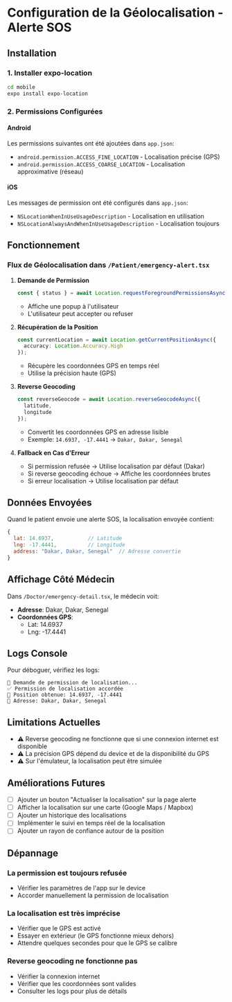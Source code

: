 # Configuration de la Géolocalisation - Alerte SOS

## Installation

### 1. Installer expo-location
```bash
cd mobile
expo install expo-location
```

### 2. Permissions Configurées

#### Android
Les permissions suivantes ont été ajoutées dans `app.json`:
- `android.permission.ACCESS_FINE_LOCATION` - Localisation précise (GPS)
- `android.permission.ACCESS_COARSE_LOCATION` - Localisation approximative (réseau)

#### iOS
Les messages de permission ont été configurés dans `app.json`:
- `NSLocationWhenInUseUsageDescription` - Localisation en utilisation
- `NSLocationAlwaysAndWhenInUseUsageDescription` - Localisation toujours

## Fonctionnement

### Flux de Géolocalisation dans `/Patient/emergency-alert.tsx`

1. **Demande de Permission**
   ```typescript
   const { status } = await Location.requestForegroundPermissionsAsync();
   ```
   - Affiche une popup à l'utilisateur
   - L'utilisateur peut accepter ou refuser

2. **Récupération de la Position**
   ```typescript
   const currentLocation = await Location.getCurrentPositionAsync({
     accuracy: Location.Accuracy.High
   });
   ```
   - Récupère les coordonnées GPS en temps réel
   - Utilise la précision haute (GPS)

3. **Reverse Geocoding**
   ```typescript
   const reverseGeocode = await Location.reverseGeocodeAsync({
     latitude,
     longitude
   });
   ```
   - Convertit les coordonnées GPS en adresse lisible
   - Exemple: `14.6937, -17.4441` → `Dakar, Dakar, Senegal`

4. **Fallback en Cas d'Erreur**
   - Si permission refusée → Utilise localisation par défaut (Dakar)
   - Si reverse geocoding échoue → Affiche les coordonnées brutes
   - Si erreur localisation → Utilise localisation par défaut

## Données Envoyées

Quand le patient envoie une alerte SOS, la localisation envoyée contient:

```javascript
{
  lat: 14.6937,           // Latitude
  lng: -17.4441,          // Longitude
  address: "Dakar, Dakar, Senegal"  // Adresse convertie
}
```

## Affichage Côté Médecin

Dans `/Doctor/emergency-detail.tsx`, le médecin voit:

- **Adresse**: Dakar, Dakar, Senegal
- **Coordonnées GPS**: 
  - Lat: 14.6937
  - Lng: -17.4441

## Logs Console

Pour déboguer, vérifiez les logs:

```
📍 Demande de permission de localisation...
✅ Permission de localisation accordée
📍 Position obtenue: 14.6937, -17.4441
📍 Adresse: Dakar, Dakar, Senegal
```

## Limitations Actuelles

- ⚠️ Reverse geocoding ne fonctionne que si une connexion internet est disponible
- ⚠️ La précision GPS dépend du device et de la disponibilité du GPS
- ⚠️ Sur l'émulateur, la localisation peut être simulée

## Améliorations Futures

- [ ] Ajouter un bouton "Actualiser la localisation" sur la page alerte
- [ ] Afficher la localisation sur une carte (Google Maps / Mapbox)
- [ ] Ajouter un historique des localisations
- [ ] Implémenter le suivi en temps réel de la localisation
- [ ] Ajouter un rayon de confiance autour de la position

## Dépannage

### La permission est toujours refusée
- Vérifier les paramètres de l'app sur le device
- Accorder manuellement la permission de localisation

### La localisation est très imprécise
- Vérifier que le GPS est activé
- Essayer en extérieur (le GPS fonctionne mieux dehors)
- Attendre quelques secondes pour que le GPS se calibre

### Reverse geocoding ne fonctionne pas
- Vérifier la connexion internet
- Vérifier que les coordonnées sont valides
- Consulter les logs pour plus de détails
